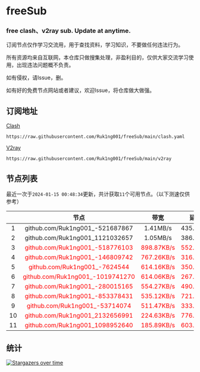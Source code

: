 # freeSub
### free clash、v2ray sub. Update at anytime.

订阅节点仅作学习交流用，用于查找资料，学习知识，不要做任何违法行为。

所有资源均来自互联网，本仓库只做搜集处理，非盈利目的，仅供大家交流学习使用，出现违法问题概不负责。

如有侵权，请Issue，删。

如有好的免费节点网站或者建议，欢迎Issue，将仓库做大做强。

## 订阅地址
[Clash](https://raw.githubusercontent.com/Ruk1ng001/freeSub/main/clash.yaml)
```
https://raw.githubusercontent.com/Ruk1ng001/freeSub/main/clash.yaml
```
[V2ray](https://raw.githubusercontent.com/Ruk1ng001/freeSub/main/v2ray)
```
https://raw.githubusercontent.com/Ruk1ng001/freeSub/main/v2ray
```

## 节点列表

最近一次于`2024-01-15 00:48:34`更新，共计获取`11`个可用节点。（以下测速仅供参考）

|  | 节点 | 带宽 | 延迟 |
|:-:|:--:|:--:|:--:|
 | 1 | github.com/Ruk1ng001_-521687867 | 1.41MB/s | 435.00ms |
 | 2 | github.com/Ruk1ng001_1121032657 | 1.05MB/s | 386.00ms |
 | 3 | <font color=red>github.com/Ruk1ng001_-518776103</font> | <font color=red>898.87KB/s</font> | <font color=red>552.00ms</font> |
 | 4 | <font color=red>github.com/Ruk1ng001_-146809742</font> | <font color=red>767.26KB/s</font> | <font color=red>316.00ms</font> |
 | 5 | <font color=red>github.com/Ruk1ng001_-7624544</font> | <font color=red>614.16KB/s</font> | <font color=red>350.00ms</font> |
 | 6 | <font color=red>github.com/Ruk1ng001_-1019741270</font> | <font color=red>614.06KB/s</font> | <font color=red>267.00ms</font> |
 | 7 | <font color=red>github.com/Ruk1ng001_-280015165</font> | <font color=red>554.27KB/s</font> | <font color=red>490.00ms</font> |
 | 8 | <font color=red>github.com/Ruk1ng001_-853378431</font> | <font color=red>535.12KB/s</font> | <font color=red>721.00ms</font> |
 | 9 | <font color=red>github.com/Ruk1ng001_-53714074</font> | <font color=red>511.47KB/s</font> | <font color=red>333.00ms</font> |
 | 10 | <font color=red>github.com/Ruk1ng001_2132656991</font> | <font color=red>224.63KB/s</font> | <font color=red>776.00ms</font> |
 | 11 | <font color=red>github.com/Ruk1ng001_1098952640</font> | <font color=red>185.89KB/s</font> | <font color=red>603.00ms</font> |


## 统计

[![Stargazers over time](https://starchart.cc/Ruk1ng001/freeSub.svg)](https://starchart.cc/Ruk1ng001/freeSub)